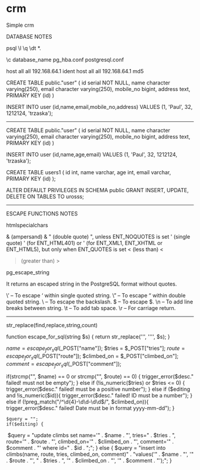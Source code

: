 # crm
Simple crm

DATABASE NOTES

psql
\l
\q
\dt *.

\c database_name
pg_hba.conf
postgresql.conf



host    all             all             192.168.64.1            ident
host    all             all             192.168.64.1            md5


CREATE TABLE public."user"
(
    id serial NOT NULL,
    name character varying(250),
    email character varying(250),
    mobile_no bigint,
    address text,
    PRIMARY KEY (id)
)

  INSERT INTO user (id,name,email,mobile_no,address)
  VALUES (1, 'Paul', 32, 1212124, 'trzaska');

___________________________

CREATE TABLE public."user"
(
    id serial NOT NULL,
    name character varying(250),
    email character varying(250),
    mobile_no bigint,
    address text,
    PRIMARY KEY (id)
)

  INSERT INTO user (id,name,age,email)
  VALUES (1, 'Paul', 32, 1212124, 'trzaska');

CREATE TABLE users1 (
    id int,
    name varchar,
    age int,
    email varchar,
    PRIMARY KEY  (id)
);

ALTER DEFAULT PRIVILEGES IN SCHEMA public
GRANT INSERT, UPDATE, DELETE ON TABLES TO urosss;

________________

ESCAPE FUNCTIONS NOTES

htmlspecialchars

& (ampersand)	&amp;
" (double quote)	&quot;, unless ENT_NOQUOTES is set
' (single quote)	&#039; (for ENT_HTML401) or &apos; (for ENT_XML1, ENT_XHTML or ENT_HTML5), but only when ENT_QUOTES is set
< (less than)	&lt;
> (greater than)	&gt;



pg_escape_string

It returns an escaped string in the PostgreSQL format without quotes.




\’ – To escape ‘ within single quoted string.
\” – To escape “ within double quoted string.
\\ – To escape the backslash.
\$ – To escape $.
\n – To add line breaks between string.
\t – To add tab space.
\r – For carriage return.


_______________________________



str_replace(find,replace,string,count)

function escape_for_sql(string $s) {
return str_replace('\'', '\'\'', $s);
}

$name = escape_for_sql($_POST["name"]);
$tries = $_POST["tries"];
$route = escape_for_sql($_POST["route"]);
$climbed_on = $_POST["climbed_on"];
$comment = escape_for_sql($_POST["comment"]);



if(strcmp("", $name) == 0 or strcmp("", $route) == 0) {
 trigger_error($desc." failed! must not be empty");
 } else if (!is_numeric($tries) or $tries <= 0) {
        trigger_error($desc." failed! must be a positive number");
    } else if ($editing and !is_numeric($id)){
        trigger_error($desc." failed! ID must be a number");
   } else if (!preg_match("/^\d{4}-\d\d-\d\d$/", $climbed_on)){
         trigger_error($desc." failed! Date must be in format yyyy-mm-dd");
     }




    $query = "";
    if($editing) {

‪         $query = "update climbs set name='" . $name . "', tries=" . $tries .
              ", route='" . $route . "', climbed_on='" . $climbed_on . "', comment='" .
              $comment . "' where id=" . $id . ";";
     } else {
         $query = "insert into climbs(name, route, tries, climbed_on, comment)" .
             "values('" . $name . "', '" . $route . "', " . $tries . ", '" .
              $climbed_on . "', '" . $comment . "');";
      }
